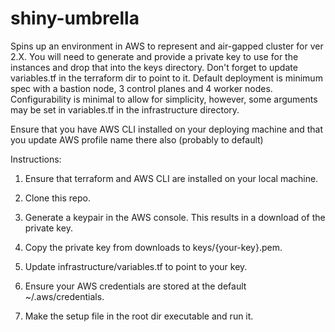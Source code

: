 # shiny-umbrella

Spins up an environment in AWS to represent and air-gapped cluster for ver 2.X. You will need to generate and provide a private key to use for the instances and drop that into the keys directory. Don't forget to update variables.tf in the terraform dir to point to it. Default deployment is minimum spec with a bastion node, 3 control planes and 4 worker nodes. Configurability is minimal to allow for simplicity, however, some arguments may be set in variables.tf in the infrastructure directory.

Ensure that you have AWS CLI installed on your deploying machine and that you update AWS profile name there also (probably to default)

Instructions:

1.  Ensure that terraform and AWS CLI are installed on your local machine.

1.  Clone this repo.

2.  Generate a keypair in the AWS console. This results in a download of the private key.

3.  Copy the private key from downloads to keys/{your-key}.pem. 

4.  Update infrastructure/variables.tf to point to your key.

5.  Ensure your AWS credentials are stored at the default ~/.aws/credentials.

6.   Make the setup file in the root dir executable and run it.
